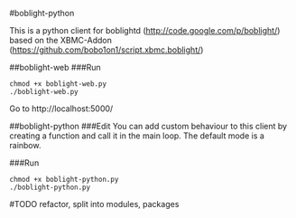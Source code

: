 #boblight-python

This is a python client for boblightd (http://code.google.com/p/boblight/) based on the XBMC-Addon (https://github.com/bobo1on1/script.xbmc.boblight/)

##boblight-web
###Run
```
chmod +x boblight-web.py
./boblight-web.py
```

Go to http://localhost:5000/


##boblight-python
###Edit
You can add custom behaviour to this client by creating a function and call it in the main loop.
The default mode is a rainbow.

###Run
```
chmod +x boblight-python.py
./boblight-python.py
```

#TODO
refactor, split into modules, packages
